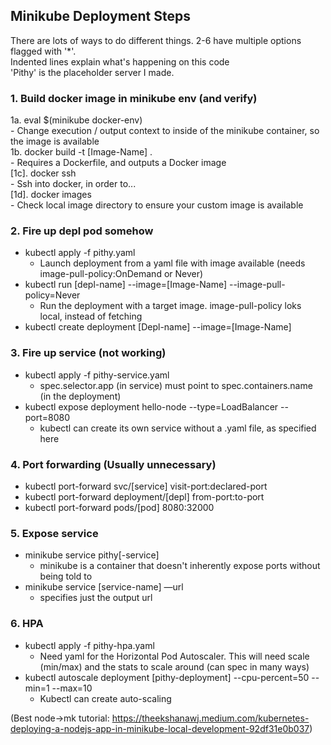 ## Minikube Deployment Steps
There are lots of ways to do different things. 2-6 have multiple options flagged with '*'.   
Indented lines explain what's happening on this code   
'Pithy' is the placeholder server I made.   
  
### 1. Build docker image in minikube env (and verify)   
1a. eval $(minikube docker-env)    
    - Change execution / output context to inside of the minikube container, so the image is available   
1b. docker build -t [Image-Name] .   
    - Requires a Dockerfile, and outputs a Docker image   
[1c]. docker ssh   
    - Ssh into docker, in order to...   
[1d]. docker images      
    - Check local image directory to ensure your custom image is available   

### 2. Fire up depl pod somehow
* kubectl apply -f pithy.yaml
  - Launch deployment from a yaml file with image available (needs image-pull-policy:OnDemand or Never)
* kubectl run [depl-name] --image=[Image-Name] --image-pull-policy=Never
  - Run the deployment with a target image. image-pull-policy loks local, instead of fetching
* kubectl create deployment [Depl-name] --image=[Image-Name]

### 3. Fire up service (not working)
* kubectl apply -f pithy-service.yaml
  - spec.selector.app (in service) must point to spec.containers.name (in the deployment)
* kubectl expose deployment hello-node --type=LoadBalancer --port=8080
  - kubectl can create its own service without a .yaml file, as specified here

### 4. Port forwarding (Usually unnecessary)
* kubectl port-forward svc/[service] visit-port:declared-port
* kubectl port-forward deployment/[depl] from-port:to-port
* kubectl port-forward pods/[pod] 8080:32000

### 5. Expose service
* minikube service pithy[-service]
  - minikube is a container that doesn't inherently expose ports without being told to
* minikube service [service-name] —url
  - specifies just the output url

### 6. HPA
* kubectl apply -f pithy-hpa.yaml
    - Need yaml for the Horizontal Pod Autoscaler. This will need scale (min/max) and the stats to scale around (can spec in many ways)
* kubectl autoscale deployment [pithy-deployment] --cpu-percent=50 --min=1 --max=10
  - Kubectl can create auto-scaling

(Best node->mk tutorial: https://theekshanawj.medium.com/kubernetes-deploying-a-nodejs-app-in-minikube-local-development-92df31e0b037)
